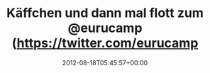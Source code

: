 ---
retweeted: false
source: <a href="http://itunes.apple.com/us/app/twitter/id409789998?mt=12" rel="nofollow">Twitter
  for Mac</a>
entities:
  hashtags: []
  symbols: []
  user_mentions:
  - name: eurucamp
    screen_name: eurucamp
    indices:
    - '32'
    - '41'
    id_str: '263762253'
    id: '263762253'
  urls: []
display_text_range:
- '0'
- '42'
favorite_count: '0'
id_str: '236700442359365632'
truncated: false
retweet_count: '1'
id: '236700442359365632'
created_at: Sat Aug 18 05:45:57 +0000 2012
favorited: false
full_text: Käffchen und dann mal flott zum [@eurucamp](https://twitter.com/eurucamp).
lang: de
tags:
- pesos/twitter
date: '2012-08-18T05:45:57+00:00'
src: https://twitter.com/bascht/status/236700442359365632
original_url: https://twitter.com/bascht/status/236700442359365632
type: twitter_tweet
text: Käffchen und dann mal flott zum [@eurucamp](https://twitter.com/eurucamp).
title: Käffchen und dann mal flott zum @eurucamp (https://twitter.com/eurucamp

---